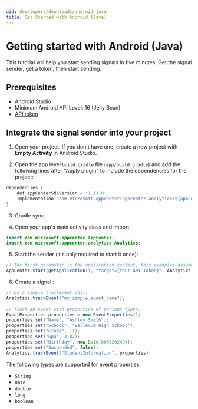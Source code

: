 ```yaml
---
uid: developers/downloads/android-java
title: Get Started with Android (Java)
---
```

# Getting started with Android (Java) 
 
This tutorial will help you start sending signals in five minutes. Get the signal sender, get a token, then start sending. 
 
## Prerequisites 
- Android Studio 
- Minimum Android API Level: 16 (Jelly Bean)  
- [API token](xref:developers/downloads/api-token)

## Integrate the signal sender into your project 
1. Open your project. If you don't have one, create a new project with **Empty Activity** in Android Studio.

2. Open the app level `build.gradle` file (`app/build.gradle`) and add the following lines after "Apply plugin" to include the dependencies for the project:

```java
dependencies { 
    def appCenterSdkVersion = '1.11.0' 
    implementation "com.microsoft.appcenter:appcenter-analytics:${appCenterSdkVersion}" 
} 
```
3. Gradle sync.

4. Open your app's main activity class and import: 

```java
import com.microsoft.appcenter.AppCenter; 
import com.microsoft.appcenter.analytics.Analytics; 
```

5. Start the sender (it's only required to start it once): 

```java
// The first parameter is the application context, this examples assumes it is called from an Activity. 
AppCenter.start(getApplication(), "target={Your-API-Token}", Analytics.class); 
```

6. Create a signal : 

```java
// Do a simple trackEvent call. 
Analytics.trackEvent("my_simple_event_name"); 
 
// Track an event with properties of various types. 
EventProperties properties = new EventProperties(); 
properties.set("Name", "Ashley Smith"); 
properties.set("School", "Bellevue High School"); 
properties.set("Grade", 11); 
properties.set("Gpa", 3.82); 
properties.set("Birthday", new Date(800320249)); 
properties.set("Suspended", false); 
Analytics.trackEvent("StudentInformation", properties); 
```

The following types are supported for event properties: 
- `String` 
- `Date` 
- `double` 
- `long` 
- `boolean`
